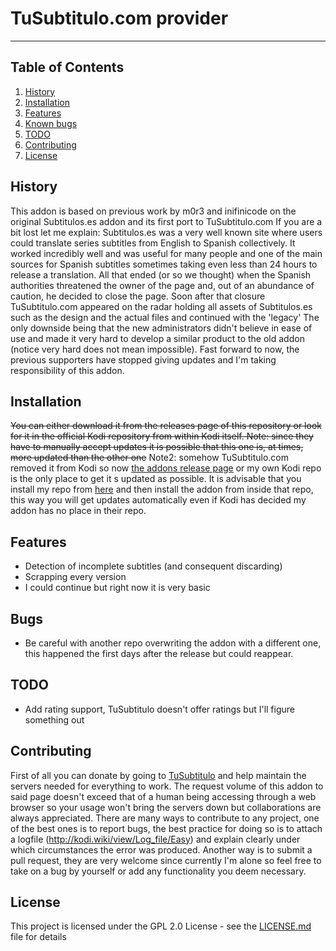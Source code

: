 # TuSubtitulo.com provider

----------

## Table of Contents
1. [History](#history)
1. [Installation](#installation)
1. [Features](#features)
1. [Known bugs](#bugs)
1. [TODO](#todo)
1. [Contributing](#contributing)
1. [License](#license)


## History

This addon is based on previous work by m0r3 and inifinicode on the original Subtitulos.es addon and its first port to TuSubtitulo.com
If you are a bit lost let me explain:
Subtitulos.es was a very well known site where users could translate series subtitles from English to Spanish collectively. It worked incredibly well and was useful for many people and one of the main sources for Spanish subtitles sometimes taking even less than 24 hours to release a translation. All that ended (or so we thought) when the Spanish authorities threatened the owner of the page and, out of an abundance of caution, he decided to close the page.
Soon after that closure TuSubtitulo.com appeared on the radar holding all assets of Subtitulos.es such as the design and the actual files and continued with the 'legacy'
The only downside being that the new administrators didn't believe in ease of use and made it very hard to develop a similar product to the old addon (notice very hard does not mean impossible).
Fast forward to now, the previous supporters have stopped giving updates and I'm taking responsibility of this addon.


## Installation

~~You can either download it from the releases page of this repository or look for it in the official Kodi repository from within Kodi itself.
Note: since they have to manually accept updates it is possible that this one is, at times, more updated than the other one~~
Note2: somehow TuSubtitulo.com removed it from Kodi so now [the addons release page](https://github.com/josecurioso2/service.subtitles.tusubtitulo/releases) or my own Kodi repo is the only place to get it s updated as possible. It is advisable that you install my repo from [here](https://github.com/josecurioso/repository.josecurioso.kodi/releases) and then install the addon from inside that repo, this way you will get updates automatically even if Kodi has decided my addon has no place in their repo.


## Features

- Detection of incomplete subtitles (and consequent discarding)
- Scrapping every version
- I could continue but right now it is very basic


## Bugs

- Be careful with another repo overwriting the addon with a different one, this happened the first days after the release but could reappear.


## TODO

- Add rating support, TuSubtitulo doesn't offer ratings but I'll figure something out


## Contributing

First of all you can donate by going to [TuSubtitulo](http://tusubtitulo.com) and help maintain the servers needed for everything to work. The request volume of this addon to said page doesn't exceed that of a human being accessing through a web browser so your usage won't bring the servers down but collaborations are always appreciated.
There are many ways to contribute to any project, one of the best ones is to report bugs, the best practice for doing so is to attach a logfile (http://kodi.wiki/view/Log_file/Easy) and explain clearly under which circumstances the error was produced.
Another way is to submit a pull request, they are very welcome since currently I'm alone so feel free to take on a bug by yourself or add any functionality you deem necessary.


## License

This project is licensed under the GPL 2.0 License - see the [LICENSE.md](LICENSE.txt) file for details
